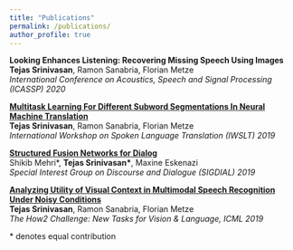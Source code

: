 ```yaml
---
title: "Publications"
permalink: /publications/
author_profile: true
---
```


<!--{% if author.googlescholar %}
  You can also find my articles on <u><a href="{{author.googlescholar}}">my Google Scholar profile</a>.</u>
{% endif %}

{% include base_path %}

{% for post in site.publications reversed %}
  {% include archive-single.html %}
{% endfor %}
-->

<b>Looking Enhances Listening: Recovering Missing Speech Using Images</b> <br>
<b>Tejas Srinivasan</b>, Ramon Sanabria, Florian Metze <br>
<i>International Conference on Acoustics, Speech and Signal Processing (ICASSP) 2020</i>

<b>[Multitask Learning For Different Subword Segmentations In Neural Machine Translation](https://arxiv.org/abs/1910.12368)</b> <br>
<b>Tejas Srinivasan</b>, Ramon Sanabria, Florian Metze <br>
<i>International Workshop on Spoken Language Translation (IWSLT) 2019</i>

<b>[Structured Fusion Networks for Dialog](https://arxiv.org/abs/1907.10016)</b> <br>
Shikib Mehri\*, <b>Tejas Srinivasan\*</b>, Maxine Eskenazi <br>
<i>Special Interest Group on Discourse and Dialogue (SIGDIAL) 2019</i>

<b>[Analyzing Utility of Visual Context in Multimodal Speech Recognition Under Noisy Conditions](https://arxiv.org/abs/1907.00477)</b> <br>
<b>Tejas Srinivasan</b>, Ramon Sanabria, Florian Metze <br>
<i> The How2 Challenge: New Tasks for Vision & Language, ICML 2019</i>



\* denotes equal contribution
